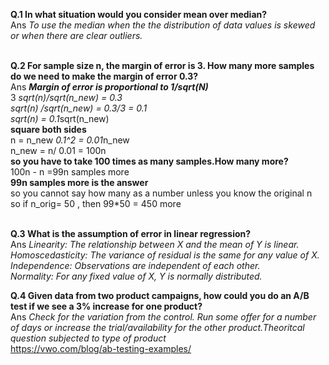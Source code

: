 **Q.1 In what situation would you consider mean over median?** <br>
Ans *To use the median when the the distribution of data values is skewed or when there are clear outliers.* <br> 
<br>

**Q.2 For sample size n, the margin of error is 3. How many more samples do we need to make the margin of error 0.3?** <br>
Ans ***Margin of error is proportional to 1/sqrt(N)*** <br>
3 *sqrt(n)/sqrt(n_new) = 0.3<br>
sqrt(n) /sqrt(n_new) = 0.3/3 = 0.1<br>
sqrt(n) = 0.1*sqrt(n_new)<br>
**square both sides**<br>
n = n_new *0.1^2 = 0.01*n_new<br>
n_new = n/ 0.01 = 100n<br>
**so you have to take 100 times as many samples.How many more?**<br>
100n - n =99n samples more<br>
**99n samples more is the answer**<br>
so you cannot say how many as a number unless you know the original n<br>
so if n_orig= 50 , then 99*50 = 450 more<br>
<br>

**Q.3 What is the assumption of error in linear regression?** <br>
Ans *Linearity: The relationship between X and the mean of Y is linear.<br>
Homoscedasticity: The variance of residual is the same for any value of X.<br>
Independence: Observations are independent of each other.<br>
Normality: For any fixed value of X, Y is normally distributed.*
<br>

**Q.4 Given data from two product campaigns, how could you do an A/B test if we see a 3% increase for one product?** <br>
Ans *Check for the variation from the control. Run some offer for a number of days or increase the trial/availability for the other product.Theoritcal question subjected to type of product*
<br>
https://vwo.com/blog/ab-testing-examples/
<br>
